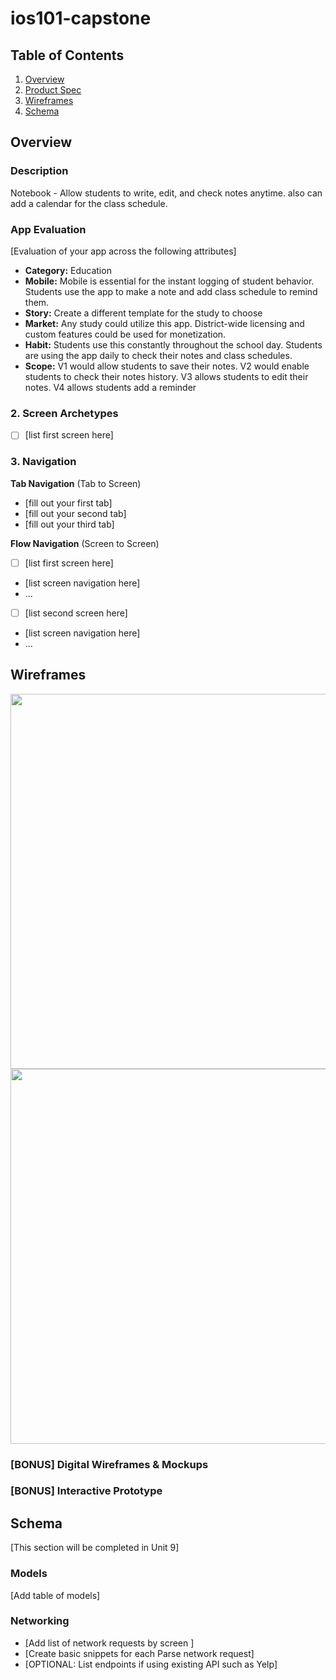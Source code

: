 # ios101-capstone

## Table of Contents

1. [Overview](#Overview)
2. [Product Spec](#Product-Spec)
3. [Wireframes](#Wireframes)
4. [Schema](#Schema)

## Overview

### Description

Notebook - Allow students to write, edit, and check notes anytime. also can add a calendar for the class schedule. 

### App Evaluation

[Evaluation of your app across the following attributes]
- **Category:** Education
- **Mobile:** Mobile is essential for the instant logging of student behavior. Students use the app to make a note and add class schedule to remind them. 
- **Story:** Create a different template for the study to choose 
- **Market:** Any study could utilize this app. District-wide licensing and custom features could be used for monetization.
- **Habit:**  Students use this constantly throughout the school day. Students are using the app daily to check their notes and class schedules.
- **Scope:**  V1 would allow students to save their notes.  V2 would enable students to check their notes history. V3 allows students to edit their notes. V4 allows students add a reminder

### 2. Screen Archetypes

- [ ] [list first screen here]


### 3. Navigation

**Tab Navigation** (Tab to Screen)

* [fill out your first tab]
* [fill out your second tab]
* [fill out your third tab]

**Flow Navigation** (Screen to Screen)

- [ ] [list first screen here]
* [list screen navigation here]
* ...
- [ ] [list second screen here]
* [list screen navigation here]
* ...

## Wireframes

<img src="![image_50384897](https://github.com/Sisi-tech/ios101-capstone/assets/110059102/cf12f414-fb75-444d-bf40-58548bfceb00)" width=600 >
<img src="![image_50348033](https://github.com/Sisi-tech/ios101-capstone/assets/110059102/e3feee69-95e7-4209-aab0-7822b21dcd3d)" width=600 >


### [BONUS] Digital Wireframes & Mockups

### [BONUS] Interactive Prototype

## Schema 

[This section will be completed in Unit 9]

### Models

[Add table of models]

### Networking

- [Add list of network requests by screen ]
- [Create basic snippets for each Parse network request]
- [OPTIONAL: List endpoints if using existing API such as Yelp]
